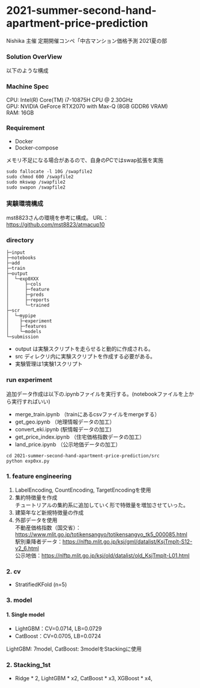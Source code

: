 # 2021-summer-second-hand-apartment-price-prediction
Nishika 主催 定期開催コンペ「中古マンション価格予測 2021夏の部

### Solution OverView
以下のような構成

### Machine Spec
CPU: Intel(R) Core(TM) i7-10875H CPU @ 2.30GHz  
GPU: NVIDIA GeForce RTX2070 with Max-Q (8GB GDDR6 VRAM)  
RAM: 16GB

### Requirement
* Docker
* Docker-compose

メモリ不足になる場合があるので、自身のPCではswap拡張を実施
```
sudo fallocate -l 10G /swapfile2
sudo chmod 600 /swapfile2
sudo mkswap /swapfile2
sudo swapon /swapfile2
```

### 実験環境構成
mst8823さんの環境を参考に構成。
URL： https://github.com/mst8823/atmacup10

### directory 
```
├─input
├─notebooks
├─add
├─train
├─output
│  └─exp0XXX
│      ├─cols
│      ├─feature
│      ├─preds
│      ├─reports
│      └─trained
├─scr
│  └─mypipe
│    ├─experiment
│    ├─features
│    └─models
└─submission
```

* output は実験スクリプトを走らせると動的に作成される。
* src ディレクリ内に実験スクリプトを作成する必要がある。
* 実験管理は1実験1スクリプト

### run experiment
追加データ作成は以下の.ipynbファイルを実行する。(notebookファイルを上から実行すればいい)
* merge_train.ipynb （trainにあるcsvファイルをmergeする）
* get_geo.ipynb （地理情報データの加工）
* convert_eki.ipynb (駅情報データの加工)
* get_price_index.ipynb （住宅価格指数データの加工）
* land_price.ipynb （公示地価データの加工）

```
cd 2021-summer-second-hand-apartment-price-prediction/src
python exp0xx.py
```

### 1. feature engineering
1. LabelEncoding, CountEncoding, TargetEncodingを使用
2. 集約特徴量を作成  
   チュートリアルの集約系に追加していく形で特徴量を増加させていった。
3. 建築年など新規特徴量の作成
4. 外部データを使用   
   不動産価格指数（国交省）：https://www.mlit.go.jp/totikensangyo/totikensangyo_tk5_000085.html  
   駅別乗降者データ：https://nlftp.mlit.go.jp/ksj/gml/datalist/KsjTmplt-S12-v2_6.html  
   公示地価：https://nlftp.mlit.go.jp/ksj/old/datalist/old_KsjTmplt-L01.html
   
### 2. cv
* StratifiedKFold (n=5)

### 3. model
#### 1. Single model
* LightGBM：CV=0.0714, LB=0.0729
* CatBoost：CV=0.0705, LB=0.0724  

LightGBM: 7model, CatBoost: 3modelをStackingに使用

### 2. Stacking_1st
* Ridge * 2, LightGBM * x2, CatBoost * x3, XGBoost * x4, 




